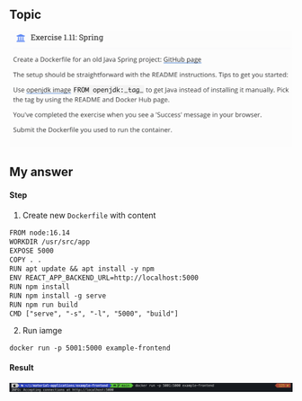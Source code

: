 ## Topic 
![Topic_1_11](../public/part_1/image/Topic_1_11.png) 

## My answer
#### Step
1. Create new `Dockerfile` with content
```
FROM node:16.14
WORKDIR /usr/src/app
EXPOSE 5000
COPY . .
RUN apt update && apt install -y npm
ENV REACT_APP_BACKEND_URL=http://localhost:5000
RUN npm install
RUN npm install -g serve
RUN npm run build
CMD ["serve", "-s", "-l", "5000", "build"]
```
2. Run iamge
```
docker run -p 5001:5000 example-frontend
```
#### Result
![Answer_1_11](../public/part_1/image/Answer_1_11.png)

